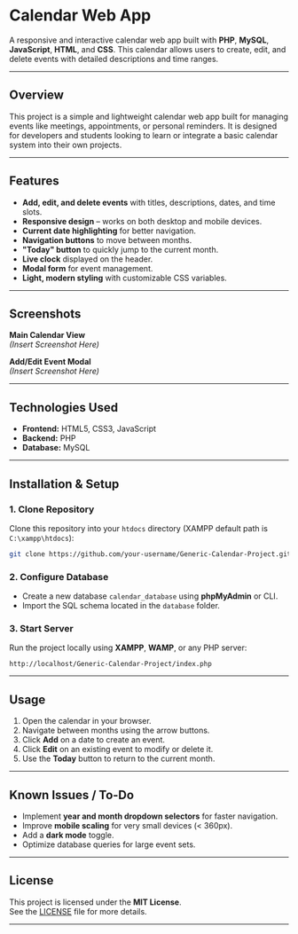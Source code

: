 # Calendar Web App

A responsive and interactive calendar web app built with **PHP**, **MySQL**, **JavaScript**, **HTML**, and **CSS**.
This calendar allows users to create, edit, and delete events with detailed descriptions and time ranges.

---

## Overview

This project is a simple and lightweight calendar web app built for managing events like meetings, appointments, or personal reminders.
It is designed for developers and students looking to learn or integrate a basic calendar system into their own projects.

---

## Features

- **Add, edit, and delete events** with titles, descriptions, dates, and time slots.
- **Responsive design** – works on both desktop and mobile devices.
- **Current date highlighting** for better navigation.
- **Navigation buttons** to move between months.
- **"Today" button** to quickly jump to the current month.
- **Live clock** displayed on the header.
- **Modal form** for event management.
- **Light, modern styling** with customizable CSS variables.

---

## Screenshots

**Main Calendar View**  
*(Insert Screenshot Here)*  

**Add/Edit Event Modal**  
*(Insert Screenshot Here)*  

---

## Technologies Used

- **Frontend:** HTML5, CSS3, JavaScript
- **Backend:** PHP
- **Database:** MySQL

---

## Installation & Setup

### 1. Clone Repository
Clone this repository into your `htdocs` directory (XAMPP default path is `C:\xampp\htdocs`):
```bash
git clone https://github.com/your-username/Generic-Calendar-Project.git
```

### 2. Configure Database
- Create a new database `calendar_database` using **phpMyAdmin** or CLI.
- Import the SQL schema located in the `database` folder.

### 3. Start Server
Run the project locally using **XAMPP**, **WAMP**, or any PHP server:
```
http://localhost/Generic-Calendar-Project/index.php
```

---

## Usage

1. Open the calendar in your browser.
2. Navigate between months using the arrow buttons.
3. Click **Add** on a date to create an event.
4. Click **Edit** on an existing event to modify or delete it.
5. Use the **Today** button to return to the current month.

---

## Known Issues / To-Do

- Implement **year and month dropdown selectors** for faster navigation.
- Improve **mobile scaling** for very small devices (< 360px).
- Add a **dark mode** toggle.
- Optimize database queries for large event sets.

---

## License

This project is licensed under the **MIT License**.  
See the [LICENSE](LICENSE) file for more details.

---
